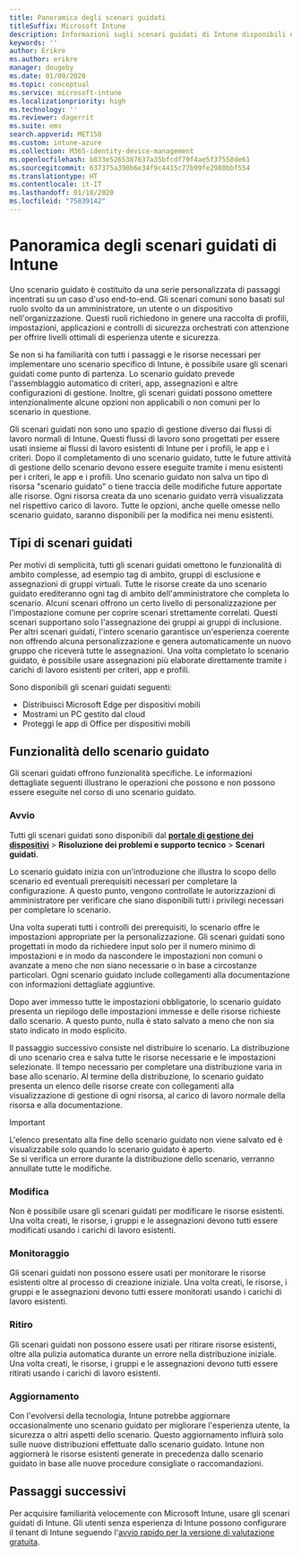 ```yaml
---
title: Panoramica degli scenari guidati
titleSuffix: Microsoft Intune
description: Informazioni sugli scenari guidati di Intune disponibili nel portale di gestione dei dispositivi per Microsoft 365.
keywords: ''
author: Erikre
ms.author: erikre
manager: dougeby
ms.date: 01/09/2020
ms.topic: conceptual
ms.service: microsoft-intune
ms.localizationpriority: high
ms.technology: ''
ms.reviewer: dagerrit
ms.suite: ems
search.appverid: MET150
ms.custom: intune-azure
ms.collection: M365-identity-device-management
ms.openlocfilehash: b833e5265387637a35bfcdf79f4ae5f37558de61
ms.sourcegitcommit: 637375a390b6e34f9c4415c77b99fe2980bbf554
ms.translationtype: HT
ms.contentlocale: it-IT
ms.lasthandoff: 01/10/2020
ms.locfileid: "75839142"
---
```

# <a name="intune-guided-scenarios-overview"></a>Panoramica degli scenari guidati di Intune 

Uno scenario guidato è costituito da una serie personalizzata di passaggi incentrati su un caso d'uso end-to-end. Gli scenari comuni sono basati sul ruolo svolto da un amministratore, un utente o un dispositivo nell'organizzazione. Questi ruoli richiedono in genere una raccolta di profili, impostazioni, applicazioni e controlli di sicurezza orchestrati con attenzione per offrire livelli ottimali di esperienza utente e sicurezza.    

Se non si ha familiarità con tutti i passaggi e le risorse necessari per implementare uno scenario specifico di Intune, è possibile usare gli scenari guidati come punto di partenza. Lo scenario guidato prevede l'assemblaggio automatico di criteri, app, assegnazioni e altre configurazioni di gestione. Inoltre, gli scenari guidati possono omettere intenzionalmente alcune opzioni non applicabili o non comuni per lo scenario in questione. 

Gli scenari guidati non sono uno spazio di gestione diverso dai flussi di lavoro normali di Intune. Questi flussi di lavoro sono progettati per essere usati insieme ai flussi di lavoro esistenti di Intune per i profili, le app e i criteri. Dopo il completamento di uno scenario guidato, tutte le future attività di gestione dello scenario devono essere eseguite tramite i menu esistenti per i criteri, le app e i profili. Uno scenario guidato non salva un tipo di risorsa "scenario guidato" o tiene traccia delle modifiche future apportate alle risorse. Ogni risorsa creata da uno scenario guidato verrà visualizzata nel rispettivo carico di lavoro. Tutte le opzioni, anche quelle omesse nello scenario guidato, saranno disponibili per la modifica nei menu esistenti.  

## <a name="types-of-guided-scenarios"></a>Tipi di scenari guidati 

Per motivi di semplicità, tutti gli scenari guidati omettono le funzionalità di ambito complesse, ad esempio tag di ambito, gruppi di esclusione e assegnazioni di gruppi virtuali. Tutte le risorse create da uno scenario guidato erediteranno ogni tag di ambito dell'amministratore che completa lo scenario. Alcuni scenari offrono un certo livello di personalizzazione per l'impostazione comune per coprire scenari strettamente correlati. Questi scenari supportano solo l'assegnazione dei gruppi ai gruppi di inclusione. Per altri scenari guidati, l'intero scenario garantisce un'esperienza coerente non offrendo alcuna personalizzazione e genera automaticamente un nuovo gruppo che riceverà tutte le assegnazioni. Una volta completato lo scenario guidato, è possibile usare assegnazioni più elaborate direttamente tramite i carichi di lavoro esistenti per criteri, app e profili.  

Sono disponibili gli scenari guidati seguenti: 
- Distribuisci Microsoft Edge per dispositivi mobili 
- Mostrami un PC gestito dal cloud
- Proteggi le app di Office per dispositivi mobili 

## <a name="guided-scenario-functionality"></a>Funzionalità dello scenario guidato 

Gli scenari guidati offrono funzionalità specifiche. Le informazioni dettagliate seguenti illustrano le operazioni che possono e non possono essere eseguite nel corso di uno scenario guidato.

### <a name="launching"></a>Avvio  

Tutti gli scenari guidati sono disponibili dal **[portale di gestione dei dispositivi](https://devicemanagement.microsoft.com)**  > **Risoluzione dei problemi e supporto tecnico** > **Scenari guidati**. 

Lo scenario guidato inizia con un'introduzione che illustra lo scopo dello scenario ed eventuali prerequisiti necessari per completare la configurazione. A questo punto, vengono controllate le autorizzazioni di amministratore per verificare che siano disponibili tutti i privilegi necessari per completare lo scenario.  

Una volta superati tutti i controlli dei prerequisiti, lo scenario offre le impostazioni appropriate per la personalizzazione. Gli scenari guidati sono progettati in modo da richiedere input solo per il numero minimo di impostazioni e in modo da nascondere le impostazioni non comuni o avanzate a meno che non siano necessarie o in base a circostanze particolari. Ogni scenario guidato include collegamenti alla documentazione con informazioni dettagliate aggiuntive. 

Dopo aver immesso tutte le impostazioni obbligatorie, lo scenario guidato presenta un riepilogo delle impostazioni immesse e delle risorse richieste dallo scenario. A questo punto, nulla è stato salvato a meno che non sia stato indicato in modo esplicito.

Il passaggio successivo consiste nel distribuire lo scenario. La distribuzione di uno scenario crea e salva tutte le risorse necessarie e le impostazioni selezionate. Il tempo necessario per completare una distribuzione varia in base allo scenario. Al termine della distribuzione, lo scenario guidato presenta un elenco delle risorse create con collegamenti alla visualizzazione di gestione di ogni risorsa, al carico di lavoro normale della risorsa e alla documentazione. 

> [!IMPORTANT]
> L'elenco presentato alla fine dello scenario guidato non viene salvato ed è visualizzabile solo quando lo scenario guidato è aperto.  
Se si verifica un errore durante la distribuzione dello scenario, verranno annullate tutte le modifiche. 

### <a name="editing"></a>Modifica 

Non è possibile usare gli scenari guidati per modificare le risorse esistenti. Una volta creati, le risorse, i gruppi e le assegnazioni devono tutti essere modificati usando i carichi di lavoro esistenti.

### <a name="monitoring"></a>Monitoraggio 

Gli scenari guidati non possono essere usati per monitorare le risorse esistenti oltre al processo di creazione iniziale. Una volta creati, le risorse, i gruppi e le assegnazioni devono tutti essere monitorati usando i carichi di lavoro esistenti. 

### <a name="retiring"></a>Ritiro 

Gli scenari guidati non possono essere usati per ritirare risorse esistenti, oltre alla pulizia automatica durante un errore nella distribuzione iniziale. Una volta creati, le risorse, i gruppi e le assegnazioni devono tutti essere ritirati usando i carichi di lavoro esistenti. 

### <a name="updating"></a>Aggiornamento

Con l'evolversi della tecnologia, Intune potrebbe aggiornare occasionalmente uno scenario guidato per migliorare l'esperienza utente, la sicurezza o altri aspetti dello scenario. Questo aggiornamento influirà solo sulle nuove distribuzioni effettuate dallo scenario guidato. Intune non aggiornerà le risorse esistenti generate in precedenza dallo scenario guidato in base alle nuove procedure consigliate o raccomandazioni.  

## <a name="next-steps"></a>Passaggi successivi

Per acquisire familiarità velocemente con Microsoft Intune, usare gli scenari guidati di Intune. Gli utenti senza esperienza di Intune possono configurare il tenant di Intune seguendo l'[avvio rapido per la versione di valutazione gratuita](free-trial-sign-up.md).
